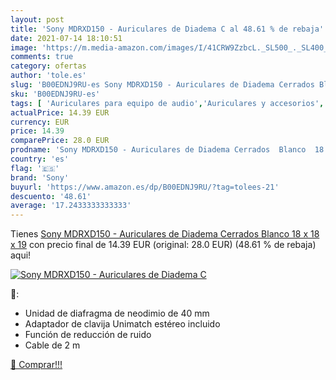 ```yaml
---
layout: post
title: 'Sony MDRXD150 - Auriculares de Diadema C al 48.61 % de rebaja'
date: 2021-07-14 18:10:51
image: 'https://m.media-amazon.com/images/I/41CRW9ZzbcL._SL500_._SL400_.jpg'
comments: true
category: ofertas
author: 'tole.es'
slug: 'B00EDNJ9RU-es Sony MDRXD150 - Auriculares de Diadema Cerrados Blanco 18...'
sku: 'B00EDNJ9RU-es'
tags: [ 'Auriculares para equipo de audio','Auriculares y accesorios','Electrónica','auriculares','sony', ]
actualPrice: 14.39 EUR
currency: EUR
price: 14.39
comparePrice: 28.0 EUR
prodname: 'Sony MDRXD150 - Auriculares de Diadema Cerrados  Blanco  18 x 18 x 19'
country: 'es'
flag: '🇪🇸'
brand: 'Sony'
buyurl: 'https://www.amazon.es/dp/B00EDNJ9RU/?tag=tolees-21'
descuento: '48.61'
average: '17.2433333333333'
---
```


Tienes [Sony MDRXD150 - Auriculares de Diadema Cerrados  Blanco  18 x 18 x 19](https://www.amazon.es/dp/B00EDNJ9RU/?tag=tolees-21) con precio final de  14.39 EUR (original: 28.0 EUR) (48.61 %  de rebaja) aqui!

[![Sony MDRXD150 - Auriculares de Diadema C](https://m.media-amazon.com/images/I/41CRW9ZzbcL._SL500_._SL400_.jpg)](https://www.amazon.es/dp/B00EDNJ9RU/?tag=tolees-21)

🔎:

- Unidad de diafragma de neodimio de 40 mm
- Adaptador de clavija Unimatch estéreo incluido
- Función de reducción de ruido
- Cable de 2 m

[🛒 Comprar!!!](https://www.amazon.es/dp/B00EDNJ9RU/?tag=tolees-21)
